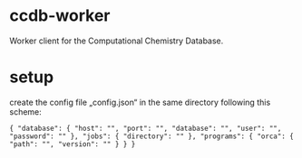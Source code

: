 # ccdb-worker
Worker client for the Computational Chemistry Database.

# setup

create the config file „config.json“ in the same directory following this scheme:

`{
	"database": {
		"host": "",
		"port": "",
		"database": "",
		"user": "",
		"password": ""
	},
	"jobs": {
		"directory": ""
	},
	"programs": {
		"orca": {
			"path": "",
			"version": ""
		}
	}
}`
